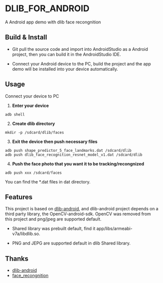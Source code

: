 # DLIB_FOR_ANDROID
A Android app demo with dlib face recongnition

## Build & Install
*  Git pull the source code and import into AndroidStudio as a Android project, then you can build it in the AndroidStudio IDE.

* Connect your Android device to the PC, build the project and the app demo will be installed into your device automatically.

## Usage
Connect your device to PC

1. **Enter your device**
```
adb shell
```

2. **Create dlib directory**
```
mkdir -p /sdcard/dlib/faces
```

3. **Exit the device then push necessary files**
 ```
 adb push shape_predictor_5_face_landmarks.dat /sdcard/dlib
 adb push dlib_face_recognition_resnet_model_v1.dat /sdcard/dlib
 ```
 
4. **Push the face photo that you want it to be tracking/recongnized**
 ```
 adb push xxx /sdcard/faces
 ```

You can find the *.dat files in dat directory.

## Features
This project is based on [dlib-android](https://github.com/tzutalin/dlib-android), and dlib-android project depends on a third party library, the OpenCV-android-sdk. OpenCV was removed from this project and png/jpeg are supported default.

* Shared library was prebuilt default, find it app/libs/armeabi-v7a/libdlib.so.

* PNG and JEPG are supported default in dlib Shared library.

## Thanks

* [dlib-android](https://github.com/tzutalin)
* [face_recongnition](https://github.com/ageitgey/face_recognition)
